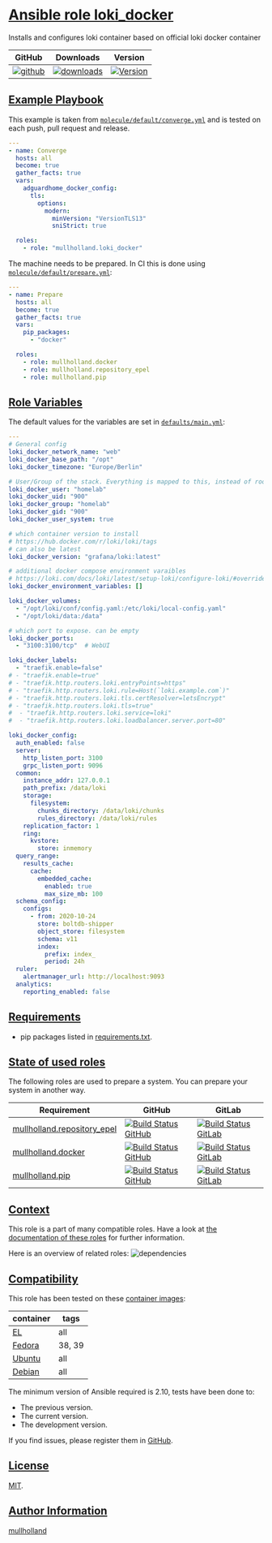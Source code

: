 # [Ansible role loki_docker](#loki_docker)

Installs and configures loki container based on official loki docker container

|GitHub|Downloads|Version|
|------|---------|-------|
|[![github](https://github.com/mullholland/ansible-role-loki_docker/actions/workflows/molecule.yml/badge.svg)](https://github.com/mullholland/ansible-role-loki_docker/actions/workflows/molecule.yml)|[![downloads](https://img.shields.io/ansible/role/d/mullholland/loki_docker)](https://galaxy.ansible.com/mullholland/loki_docker)|[![Version](https://img.shields.io/github/release/mullholland/ansible-role-loki_docker.svg)](https://github.com/mullholland/ansible-role-loki_docker/releases/)|
## [Example Playbook](#example-playbook)

This example is taken from [`molecule/default/converge.yml`](https://github.com/mullholland/ansible-role-loki_docker/blob/master/molecule/default/converge.yml) and is tested on each push, pull request and release.

```yaml
---
- name: Converge
  hosts: all
  become: true
  gather_facts: true
  vars:
    adguardhome_docker_config:
      tls:
        options:
          modern:
            minVersion: "VersionTLS13"
            sniStrict: true

  roles:
    - role: "mullholland.loki_docker"
```

The machine needs to be prepared. In CI this is done using [`molecule/default/prepare.yml`](https://github.com/mullholland/ansible-role-loki_docker/blob/master/molecule/default/prepare.yml):

```yaml
---
- name: Prepare
  hosts: all
  become: true
  gather_facts: true
  vars:
    pip_packages:
      - "docker"

  roles:
    - role: mullholland.docker
    - role: mullholland.repository_epel
    - role: mullholland.pip
```



## [Role Variables](#role-variables)

The default values for the variables are set in [`defaults/main.yml`](https://github.com/mullholland/ansible-role-loki_docker/blob/master/defaults/main.yml):

```yaml
---
# General config
loki_docker_network_name: "web"
loki_docker_base_path: "/opt"
loki_docker_timezone: "Europe/Berlin"

# User/Group of the stack. Everything is mapped to this, instead of root.
loki_docker_user: "homelab"
loki_docker_uid: "900"
loki_docker_group: "homelab"
loki_docker_gid: "900"
loki_docker_user_system: true

# which container version to install
# https://hub.docker.com/r/loki/loki/tags
# can also be latest
loki_docker_version: "grafana/loki:latest"

# additional docker compose environment varaibles
# https://loki.com/docs/loki/latest/setup-loki/configure-loki/#override-configuration-with-environment-variables
loki_docker_environment_variables: []

loki_docker_volumes:
  - "/opt/loki/conf/config.yaml:/etc/loki/local-config.yaml"
  - "/opt/loki/data:/data"

# which port to expose. can be empty
loki_docker_ports:
  - "3100:3100/tcp"  # WebUI

loki_docker_labels:
  - "traefik.enable=false"
# - "traefik.enable=true"
# - "traefik.http.routers.loki.entryPoints=https"
# - "traefik.http.routers.loki.rule=Host(`loki.example.com`)"
# - "traefik.http.routers.loki.tls.certResolver=letsEncrypt"
# - "traefik.http.routers.loki.tls=true"
#  - "traefik.http.routers.loki.service=loki"
#  - "traefik.http.routers.loki.loadbalancer.server.port=80"

loki_docker_config:
  auth_enabled: false
  server:
    http_listen_port: 3100
    grpc_listen_port: 9096
  common:
    instance_addr: 127.0.0.1
    path_prefix: /data/loki
    storage:
      filesystem:
        chunks_directory: /data/loki/chunks
        rules_directory: /data/loki/rules
    replication_factor: 1
    ring:
      kvstore:
        store: inmemory
  query_range:
    results_cache:
      cache:
        embedded_cache:
          enabled: true
          max_size_mb: 100
  schema_config:
    configs:
      - from: 2020-10-24
        store: boltdb-shipper
        object_store: filesystem
        schema: v11
        index:
          prefix: index_
          period: 24h
  ruler:
    alertmanager_url: http://localhost:9093
  analytics:
    reporting_enabled: false
```

## [Requirements](#requirements)

- pip packages listed in [requirements.txt](https://github.com/mullholland/ansible-role-loki_docker/blob/master/requirements.txt).

## [State of used roles](#state-of-used-roles)

The following roles are used to prepare a system. You can prepare your system in another way.

| Requirement | GitHub | GitLab |
|-------------|--------|--------|
|[mullholland.repository_epel](https://galaxy.ansible.com/mullholland/repository_epel)|[![Build Status GitHub](https://github.com/mullholland/ansible-role-repository_epel/workflows/Ansible%20Molecule/badge.svg)](https://github.com/mullholland/ansible-role-repository_epel/actions)|[![Build Status GitLab](https://gitlab.com/opensourceunicorn/ansible-role-repository_epel/badges/master/pipeline.svg)](https://gitlab.com/opensourceunicorn/ansible-role-repository_epel)|
|[mullholland.docker](https://galaxy.ansible.com/mullholland/docker)|[![Build Status GitHub](https://github.com/mullholland/ansible-role-docker/workflows/Ansible%20Molecule/badge.svg)](https://github.com/mullholland/ansible-role-docker/actions)|[![Build Status GitLab](https://gitlab.com/opensourceunicorn/ansible-role-docker/badges/master/pipeline.svg)](https://gitlab.com/opensourceunicorn/ansible-role-docker)|
|[mullholland.pip](https://galaxy.ansible.com/mullholland/pip)|[![Build Status GitHub](https://github.com/mullholland/ansible-role-pip/workflows/Ansible%20Molecule/badge.svg)](https://github.com/mullholland/ansible-role-pip/actions)|[![Build Status GitLab](https://gitlab.com/opensourceunicorn/ansible-role-pip/badges/master/pipeline.svg)](https://gitlab.com/opensourceunicorn/ansible-role-pip)|

## [Context](#context)

This role is a part of many compatible roles. Have a look at [the documentation of these roles](https://mullholland.net) for further information.

Here is an overview of related roles:
![dependencies](https://raw.githubusercontent.com/mullholland/ansible-role-loki_docker/png/requirements.png "Dependencies")

## [Compatibility](#compatibility)

This role has been tested on these [container images](https://hub.docker.com/u/mullholland):

|container|tags|
|---------|----|
|[EL](https://hub.docker.com/r/mullholland/enterpriselinux)|all|
|[Fedora](https://hub.docker.com/r/mullholland/fedora/)|38, 39|
|[Ubuntu](https://hub.docker.com/r/mullholland/ubuntu)|all|
|[Debian](https://hub.docker.com/r/mullholland/debian)|all|

The minimum version of Ansible required is 2.10, tests have been done to:

- The previous version.
- The current version.
- The development version.

If you find issues, please register them in [GitHub](https://github.com/mullholland/ansible-role-loki_docker/issues).

## [License](#license)

[MIT](https://github.com/mullholland/ansible-role-loki_docker/blob/master/LICENSE).

## [Author Information](#author-information)

[mullholland](https://mullholland.net)

